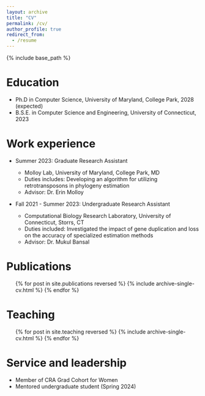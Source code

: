 ```yaml
---
layout: archive
title: "CV"
permalink: /cv/
author_profile: true
redirect_from:
  - /resume
---
```


{% include base_path %}

Education
======
* Ph.D in Computer Science, University of Maryland, College Park, 2028 (expected)
* B.S.E. in Computer Science and Engineering, University of Connecticut, 2023

Work experience
======
* Summer 2023: Graduate Research Assistant
  * Molloy Lab, University of Maryland, College Park, MD
  * Duties includes: Developing an algorithm for utilizing retrotransposons in phylogeny estimation
  * Advisor: Dr. Erin Molloy

* Fall 2021 - Summer 2023: Undergraduate Research Assistant
  * Computational Biology Research Laboratory, University of Connecticut, Storrs, CT
  * Duties included: Investigated the impact of gene duplication and loss on the accuracy of specialized estimation methods
  * Advisor: Dr. Mukul Bansal

Publications
======
  <ul>{% for post in site.publications reversed %}
    {% include archive-single-cv.html %}
  {% endfor %}</ul>
  
Teaching
======
  <ul>{% for post in site.teaching reversed %}
    {% include archive-single-cv.html %}
  {% endfor %}</ul>
  
Service and leadership
======
* Member of CRA Grad Cohort for Women
* Mentored undergraduate student (Spring 2024)
